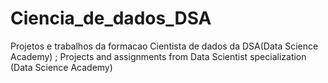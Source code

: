 # Ciencia_de_dados_DSA
Projetos e trabalhos da formacao Cientista de dados da DSA(Data Science Academy) ; Projects and assignments from Data Scientist specialization  (Data Science Academy)

